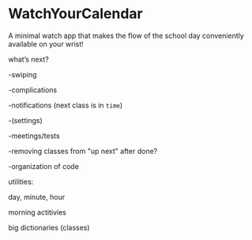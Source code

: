 # WatchYourCalendar
A minimal watch app that makes the flow of the school day conveniently available on your wrist!



what’s next?

-swiping

-complications

-notifications (next class is in `time`)

-(settings)

-meetings/tests

-removing classes from "up next" after done?

-organization of code



utilities:

day, minute, hour

morning actitivies

big dictionaries (classes)

